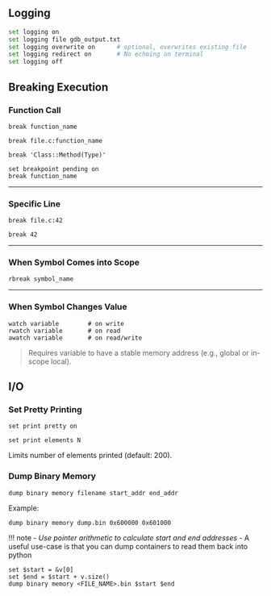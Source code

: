 ## Logging

```bash
set logging on
set logging file gdb_output.txt
set logging overwrite on      # optional, overwrites existing file
set logging redirect on       # No echoing on terminal
set logging off
```

## Breaking Execution
### Function Call

```gdb
break function_name
```

```gdb
break file.c:function_name
```

```gdb
break 'Class::Method(Type)'
```

```gdb
set breakpoint pending on
break function_name
```

---

### Specific Line

```gdb
break file.c:42
```

```gdb
break 42
```

---

### When Symbol Comes into Scope

```gdb
rbreak symbol_name
```

---

### When Symbol Changes Value

```gdb
watch variable        # on write
rwatch variable       # on read
awatch variable       # on read/write
```

> Requires variable to have a stable memory address (e.g., global or in-scope local).

## I/O 

### Set Pretty Printing

```gdb
set print pretty on
```

```gdb
set print elements N
```

Limits number of elements printed (default: 200).

### Dump Binary Memory

```gdb
dump binary memory filename start_addr end_addr
```

Example:

```gdb
dump binary memory dump.bin 0x600000 0x601000
```

!!! note
    - *Use pointer arithmetic to calculate start and end addresses*
    - A useful use-case is that you can dump containers to read them back into python

```gdb
set $start = &v[0]
set $end = $start + v.size()
dump binary memory <FILE_NAME>.bin $start $end
```

